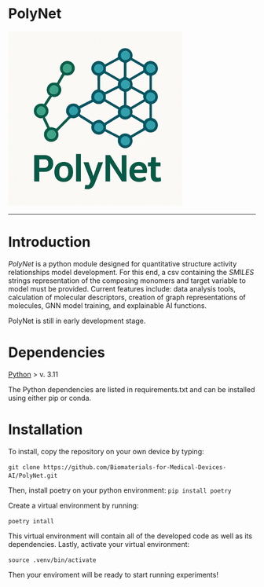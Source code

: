 # PolyNet

![alt text](static/logo.png)
***

# Introduction

*PolyNet* is a python module designed for quantitative structure activity relationships model development. For this end, a csv containing the *SMILES* strings representation of the composing monomers and target variable to model must be provided. Current features include: data analysis tools, calculation of molecular descriptors, creation of graph representations of molecules, GNN model training, and explainable AI functions.


PolyNet is still in early development stage.

# Dependencies

[Python](https://www.python.org/) > v. 3.11

The Python dependencies are listed in requirements.txt and can be installed using either pip or conda.

# Installation

To install, copy the repository on your own device by typing:

`git clone https://github.com/Biomaterials-for-Medical-Devices-AI/PolyNet.git`

Then, install poetry on your python environment:
`pip install poetry`

Create a virtual environment by running:

`poetry intall`

This virtual environment will contain all of the developed code as well as its dependencies. Lastly, activate your virtual environment:

`source .venv/bin/activate`

Then your enviroment will be ready to start running experiments!
